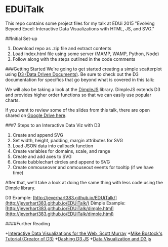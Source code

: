 # EDUiTalk
This repo contains some project files for my talk at EDUi 2015 "Evolving Beyond Excel: Interactive Data Visualizations with HTML, JS, and SVG."

##Initial Set-up
1. Download repo as .zip file and extract contents
2. Load index.html file using some server (MAMP, WAMP, Python, Node)
3. Follow along with the steps outlined in the code comments

###Getting Started 
We're going to get started creating a simple scatterplot using [D3 (Data Driven Documents)](http://d3js.org/). Be sure to check out the D3 documentation for specifics that go beyond what is covered in this talk: 

We will also be taking a look at the [DimpleJS](http://dimplejs.org/) library. DimpleJS extends D3 and provides higher order functions so that we can easily use popular charts. 

If you want to review some of the slides from this talk, there are open shared on [Google Drive here](https://docs.google.com/presentation/d/1kIVbxSfAjp33NMXiEgmVMbyppJh9YYjh4A5P0dK7Z8A/edit?usp=sharing). 

###7 Steps to an Interactive Data Viz with D3
1. Create and append SVG
2. Set width, height, padding, margin attributes for SVG
3. Load JSON data into callback function
4. Create variables for domains, scale, and range
5. Create and add axes to SVG
6. Create bubblechart circles and append to SVG
7. Create onmouseover and onmouseout events for tooltip (if we have time)

After that, we'll take a look at doing the same thing with less code using the Dimple library. 

D3 Example: [http://jeverhart383.github.io/EDUiTalk/](http://jeverhart383.github.io/EDUiTalk/)
Dimple Example: [http://jeverhart383.github.io/EDUiTalk/dimple.html](http://jeverhart383.github.io/EDUiTalk/dimple.html)

####Further Reading

+[Interactive Data Visualizations for the Web, Scott Murray](http://chimera.labs.oreilly.com/books/1230000000345/index.html)
+[Mike Bostock's Tutorial (Creator of D3)](https://github.com/mbostock/d3/wiki/Tutorials)
+[Dashing D3 JS](https://www.dashingd3js.com/)
+[Data Visualization and D3.js](https://www.udacity.com/course/data-visualization-and-d3js--ud507)




